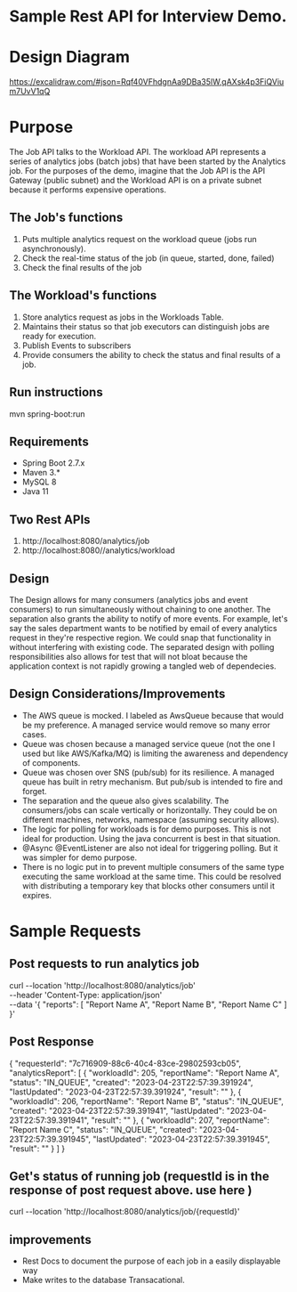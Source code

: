 
# Sample Rest API for Interview Demo.

# Design Diagram
https://excalidraw.com/#json=Rqf40VFhdgnAa9DBa35lW,qAXsk4p3FiQVium7UvV1qQ

# Purpose
The Job API talks to the Workload API.  The workload API represents a series of analytics jobs (batch jobs) that have been started by the Analytics job.  For the purposes of the demo, imagine that the Job API is the API Gateway (public subnet) and the Workload API is on a private subnet because it performs expensive operations.

## The Job's functions 
1. Puts multiple analytics request on the workload queue (jobs run asynchronously). 
2. Check the real-time status of the job (in queue, started, done, failed)
3. Check the final results of the job 

## The Workload's functions
1. Store analytics request as jobs in the Workloads Table.
2. Maintains their status so that job executors can distinguish jobs are ready for execution.
3. Publish Events to subscribers
4. Provide consumers the ability to check the status and final results of a job.

## Run instructions
mvn spring-boot:run

## Requirements
* Spring Boot 2.7.x
* Maven 3.*
* MySQL 8
* Java 11

## Two Rest APIs
1. http://localhost:8080/analytics/job
2. http://localhost:8080//analytics/workload

## Design  
The Design allows for many consumers (analytics jobs and event consumers) to run simultaneously without chaining to one another.
The separation also grants the ability to notify of more events. For example, let's say the sales department wants to be notified by email of every analytics request in they're respective region.
We could snap that functionality in without interfering with existing code. The separated design with polling responsibilities also allows for test that will not bloat because the application context is not rapidly growing a tangled web of dependecies.     
    

## Design Considerations/Improvements
* The AWS queue is mocked. I labeled as AwsQueue because that would be my preference.  A managed service would remove so many error cases.
* Queue was chosen because a managed service queue (not the one I used but like AWS/Kafka/MQ) is limiting the awareness and dependency of components.
* Queue was chosen over SNS (pub/sub) for its resilience. A managed queue has built in retry mechanism. But pub/sub is intended to fire and forget.
* The separation and the queue also gives scalability. The consumers/jobs can scale vertically or horizontally. They could be on different machines, networks, namespace (assuming security allows).               
* The logic for polling for workloads is for demo purposes.  This is not ideal for production. Using the java concurrent is best in that situation.
* @Async @EventListener are  also not ideal for triggering polling. But it was simpler for demo purpose.
* There is no logic put in to prevent multiple consumers of the same type executing the same workload at the same time.  This could be resolved with distributing a temporary key that blocks other consumers until it expires.   
     
# Sample Requests
## Post requests to run analytics job 
curl --location 'http://localhost:8080/analytics/job' \
--header 'Content-Type: application/json' \
--data '{
    "reports": [
        "Report Name A",
        "Report Name B",
        "Report Name C"
    ]
}' 

## Post Response 
{
    "requesterId": "7c716909-88c6-40c4-83ce-29802593cb05",
    "analyticsReport": [
        {
            "workloadId": 205,
            "reportName": "Report Name A",
            "status": "IN_QUEUE",
            "created": "2023-04-23T22:57:39.391924",
            "lastUpdated": "2023-04-23T22:57:39.391924",
            "result": ""
        },
        {
            "workloadId": 206,
            "reportName": "Report Name B",
            "status": "IN_QUEUE",
            "created": "2023-04-23T22:57:39.391941",
            "lastUpdated": "2023-04-23T22:57:39.391941",
            "result": ""
        },
        {
            "workloadId": 207,
            "reportName": "Report Name C",
            "status": "IN_QUEUE",
            "created": "2023-04-23T22:57:39.391945",
            "lastUpdated": "2023-04-23T22:57:39.391945",
            "result": ""
        }
    ]
}


## Get's status of running job  (requestId is in the response of post request above. use here )
curl --location 'http://localhost:8080/analytics/job/{requestId}'

## improvements 
* Rest Docs to document the purpose of each job in a easily displayable way
* Make writes to the database Transacational. 